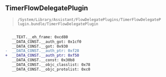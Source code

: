 ## TimerFlowDelegatePlugin

> `/System/Library/Assistant/FlowDelegatePlugins/TimerFlowDelegatePlugin.bundle/TimerFlowDelegatePlugin`

```diff

   __TEXT.__eh_frame: 0xcd80
   __DATA_CONST.__auth_got: 0x1cf0
   __DATA_CONST.__got: 0x930
-  __DATA_CONST.__auth_ptr: 0xf28
+  __DATA_CONST.__auth_ptr: 0xf50
   __DATA_CONST.__const: 0x30b8
   __DATA_CONST.__objc_classlist: 0x78
   __DATA_CONST.__objc_protolist: 0xc0

```
